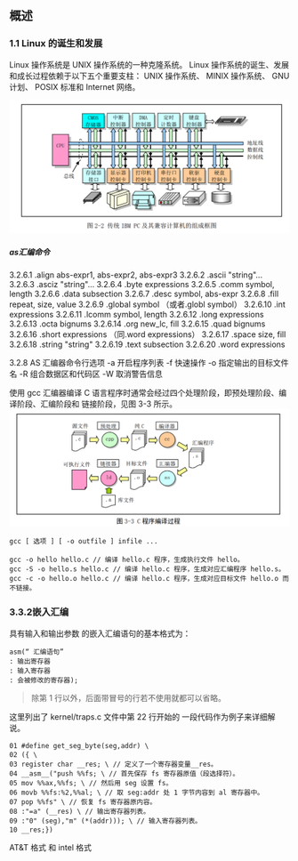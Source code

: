 ## 概述

### 1.1 Linux 的诞生和发展

Linux 操作系统是 UNIX 操作系统的一种克隆系统。
Linux 操作系统的诞生、发展和成长过程依赖于以下五个重要支柱： UNIX 操作系统、 MINIX 操作系统、 GNU 计划、 POSIX 标准和 Internet 网络。

![Alt text](image.png)

##### as汇编命令
3.2.6.1 .align abs-expr1, abs-expr2, abs-expr3
3.2.6.2 .ascii "string"...
3.2.6.3 .asciz "string"...
3.2.6.4 .byte expressions
3.2.6.5 .comm symbol, length
3.2.6.6 .data subsection
3.2.6.7 .desc symbol, abs-expr
3.2.6.8 .fill repeat, size, value
3.2.6.9 .global symbol （或者.globl symbol）
3.2.6.10 .int expressions
3.2.6.11 .lcomm symbol, length
3.2.6.12 .long expressions
3.2.6.13 .octa bignums
3.2.6.14 .org new_lc, fill
3.2.6.15 .quad bignums
3.2.6.16 .short expressions （同.word expressions）
3.2.6.17 .space size, fill
3.2.6.18 .string "string"
3.2.6.19 .text subsection
3.2.6.20 .word expressions

3.2.8 AS 汇编器命令行选项
-a 开启程序列表
-f 快速操作
-o 指定输出的目标文件名
-R 组合数据区和代码区
-W 取消警告信息

使用 gcc 汇编器编译 C 语言程序时通常会经过四个处理阶段，即预处理阶段、编译阶段、汇编阶段和
链接阶段，见图 3-3 所示。
![Alt text](image-1.png)

```
gcc [ 选项 ] [ -o outfile ] infile ...

gcc -o hello hello.c // 编译 hello.c 程序，生成执行文件 hello。
gcc -S -o hello.s hello.c // 编译 hello.c 程序，生成对应汇编程序 hello.s。
gcc -c -o hello.o hello.c // 编译 hello.c 程序，生成对应目标文件 hello.o 而不链接。

```

### 3.3.2嵌入汇编
具有输入和输出参数
的嵌入汇编语句的基本格式为：
```
asm(“ 汇编语句”
: 输出寄存器
: 输入寄存器
: 会被修改的寄存器);
```
> 除第 1 行以外，后面带冒号的行若不使用就都可以省略。

这里列出了 kernel/traps.c 文件中第 22 行开始的
一段代码作为例子来详细解说。
```
01 #define get_seg_byte(seg,addr) \
02 ({ \
03 register char __res; \ // 定义了一个寄存器变量__res。
04 __asm__("push %%fs; \ // 首先保存 fs 寄存器原值（段选择符）。
05 mov %%ax,%%fs; \ // 然后用 seg 设置 fs。
06 movb %%fs:%2,%%al; \ // 取 seg:addr 处 1 字节内容到 al 寄存器中。
07 pop %%fs" \ // 恢复 fs 寄存器原内容。
08 :"=a" (__res) \ // 输出寄存器列表。
09 :"0" (seg),"m" (*(addr))); \ // 输入寄存器列表。
10 __res;})
```

AT&T 格式 和 intel 格式